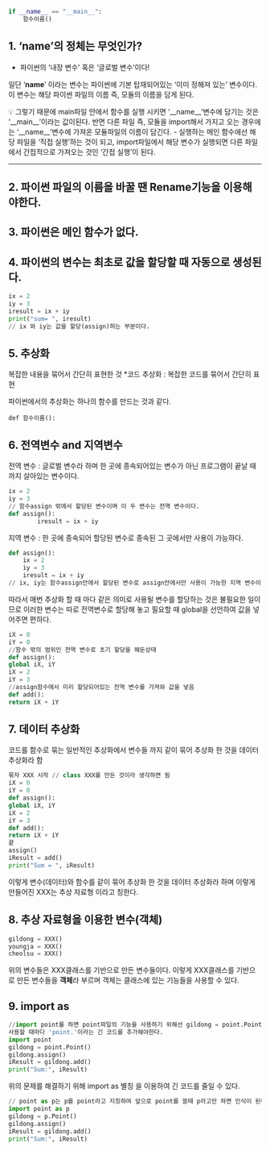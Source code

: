 ```python
if __name__ == "__main__":
	함수이름()
```

## 1. ‘__name__’의 정체는 무엇인가?
- 파이썬의 ‘내장 변수’ 혹은 ‘글로벌 변수’이다!

일단 ‘__name__’ 이라는 변수는 파이썬에 기본 탑재되어있는 ‘이미 정해져 있는’ 변수이다.
이 변수는 해당 파이썬 파일의 이름 즉, 모듈의 이름을 담게 된다.

<aside>
💡 그렇기 때문에 main파일 안에서 함수를 실행 시키면 ‘__name__’변수에 담기는 것은 ‘__main__’이라는 값이된다.
반면 다른 파일 즉, 모듈을 import해서 가지고 오는 경우에는 ‘__name__’변수에 가져온 모듈파일의 이름이 담긴다.
- 실행하는 메인 함수에선 해당 파일을 ‘직접 실행’하는 것이 되고,
   import파일에서 해당 변수가 실행되면 다른 파일에서 간접적으로 가져오는 것인 ‘간접 실행’이 된다.

</aside>

---

## 2. 파이썬 파일의 이름을 바꿀 땐 Rename기능을 이용해야한다.

## 3. 파이썬은 메인 함수가 없다.

## 4. 파이썬의 변수는 최초로 값을 할당할 때 자동으로 생성된다.

```python
ix = 2
iy = 3
iresult = ix + iy
print("sum= ", iresult)
// ix 와 iy는 값을 할당(assign)하는 부분이다.
```

## 5. 추상화

복잡한 내용을 묶어서 간단히 표현한 것
*코드 추상화 : 복잡한 코드를 묶어서 간단히 표현

파이썬에서의 추상화는 하나의 함수를 만드는 것과 같다.

`def 함수이름():`

## 6. 전역변수 and 지역변수

전역 변수 : 글로벌 변수라 하며 한 곳에 종속되어있는 변수가 아닌 프로그램이 끝날 때 까지 살아있는 변수이다.

```python
ix = 2
iy = 3
// 함수assign 밖에서 할당된 변수이며 이 두 변수는 전역 변수이다.
def assign():
		iresult = ix + iy
```

지역 변수 : 한 곳에 종속되어 할당된 변수로 종속된 그 곳에서만 사용이 가능하다.

```python
def assign():
	ix = 2
	iy = 3
	iresult = ix + iy
// ix, iy는 함수assign안에서 할당된 변수로 assign안에서만 사용이 가능한 지역 변수이다.
```

따라서 매번 추상화 할 때 마다 같은 의미로 사용될 변수를 할당하는 것은 불필요한 일이므로
이러한 변수는 따로 전역변수로 할당해 놓고 필요할 때 global을 선언하여 값을 넣어주면 편하다.

```python
iX = 0
iY = 0
//함수 밖의 범위인 전역 변수로 초기 할당을 해둔상태
def assign():
global iX, iY
iX = 2
iY = 3
//assign함수에서 미리 할당되어있는 전역 변수를 가져와 값을 넣음
def add():
return iX + iY
```

## 7. 데이터 추상화

코드를 함수로 묶는 일반적인 추상화에서 변수들 까지 같이 묶어 추상화 한 것을 데이터 추상화라 함

```python
묶자 XXX 시작 // class XXX를 만든 것이라 생각하면 됨
iX = 0
iY = 0
def assign():
global iX, iY
iX = 2
iY = 3
def add():
return iX + iY
끝
assign()
iResult = add()
print("Sum = ", iResult)
```

이렇게 변수(데이터)와 함수를 같이 묶어 추상화 한 것을 데이터 추상화라 하며 이렇게 만들어진
XXX는 추상 자료형  이라고 칭한다.

## 8. 추상 자료형을 이용한 변수(객체)

```python
gildong = XXX()
youngja = XXX()
cheolsu = XXX()
```

위의 변수들은 XXX클래스를 기반으로 만든 변수들이다.
이렇게 XXX클래스를 기반으로 만든 변수들을 **객체**라 부르며 객체는 클래스에 있는 기능들을 사용할 수 있다.

## 9. import as

```python
//import point를 하면 point파일의 기능을 사용하기 위해선 gildong = point.Point()와 같이
사용할 때마다 'point.'이라는 긴 코드를 추가해야한다.
import point
gildong = point.Point()
gildong.assign()
iResult = gildong.add()
print("Sum:", iResult)
```

위의 문제를 해결하기 위해 import as 별칭 을 이용하여 긴 코드를 줄일 수 있다.

```python
// point as p는 p를 point라고 지칭하여 앞으로 point를 쓸때 p라고만 하면 인식이 된다.
import point as p
gildong = p.Point()
gildong.assign()
iResult = gildong.add()
print("Sum:", iResult)
```
